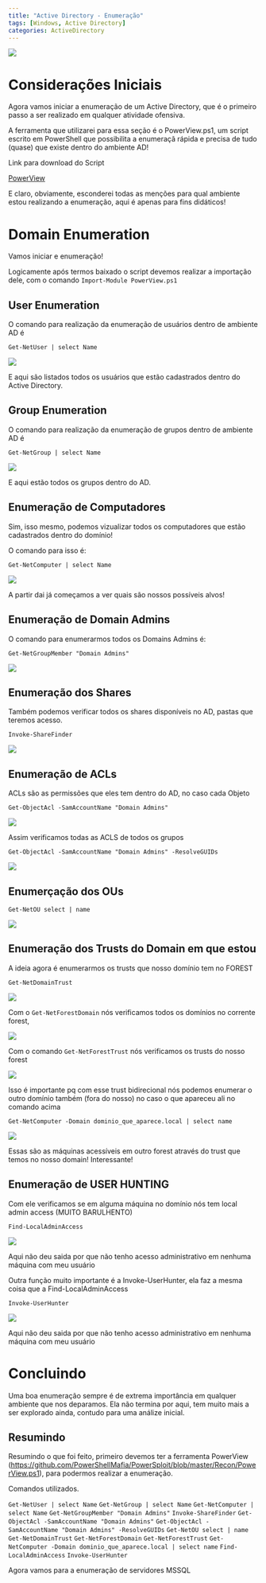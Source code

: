 ```yaml
---
title: "Active Directory - Enumeração"
tags: [Windows, Active Directory]
categories: ActiveDirectory
---
```


![](https://raw.githubusercontent.com/0x4rt3mis/0x4rt3mis.github.io/master/img/active-enum/enum.jpeg.png)

# Considerações Iniciais

Agora vamos iniciar a enumeração de um Active Directory, que é o primeiro passo a ser realizado em qualquer atividade ofensiva.

A ferramenta que utilizarei para essa seção é o PowerView.ps1, um script escrito em PowerShell que possibilita a enumeraçã rápida e precisa de tudo (quase) que existe dentro do ambiente AD!

Link para download do Script

[PowerView](https://github.com/PowerShellMafia/PowerSploit/blob/master/Recon/PowerView.ps1)

E claro, obviamente, esconderei todas as menções para qual ambiente estou realizando a enumeração, aqui é apenas para fins didáticos!

# Domain Enumeration

Vamos iniciar e enumeração!

Logicamente após termos baixado o script devemos realizar a importação dele, com o comando `Import-Module PowerView.ps1`

## User Enumeration

O comando para realização da enumeração de usuários dentro de ambiente AD é

`Get-NetUser | select Name`

![](https://raw.githubusercontent.com/0x4rt3mis/0x4rt3mis.github.io/master/img/active-enum/user.png)

E aqui são listados todos os usuários que estão cadastrados dentro do Active Directory.

## Group Enumeration

O comando para realização da enumeração de grupos dentro de ambiente AD é

`Get-NetGroup | select Name`

![](https://raw.githubusercontent.com/0x4rt3mis/0x4rt3mis.github.io/master/img/active-enum/group.png)

E aqui estão todos os grupos dentro do AD.

## Enumeração de Computadores

Sim, isso mesmo, podemos vizualizar todos os computadores que estão cadastrados dentro do domínio!

O comando para isso é:

`Get-NetComputer | select Name`

![](https://raw.githubusercontent.com/0x4rt3mis/0x4rt3mis.github.io/master/img/active-enum/computer.png)

A partir dai já começamos a ver quais são nossos possíveis alvos!

## Enumeração de Domain Admins

O comando para enumerarmos todos os Domains Admins é:

`Get-NetGroupMember "Domain Admins"`

![](https://raw.githubusercontent.com/0x4rt3mis/0x4rt3mis.github.io/master/img/active-enum/da.png)

## Enumeração dos Shares

Também podemos verificar todos os shares disponíveis no AD, pastas que teremos acesso.

`Invoke-ShareFinder`

![](https://raw.githubusercontent.com/0x4rt3mis/0x4rt3mis.github.io/master/img/active-enum/share.png)

## Enumeração de ACLs

ACLs são as permissões que eles tem dentro do AD, no caso cada Objeto

`Get-ObjectAcl -SamAccountName "Domain Admins"`

![](https://raw.githubusercontent.com/0x4rt3mis/0x4rt3mis.github.io/master/img/active-enum/acl1.png)

Assim verificamos todas as ACLS de todos os grupos

`Get-ObjectAcl -SamAccountName "Domain Admins" -ResolveGUIDs`

![](https://raw.githubusercontent.com/0x4rt3mis/0x4rt3mis.github.io/master/img/active-enum/acl2.png)

## Enumerçação dos OUs 

`Get-NetOU select | name`

![](https://raw.githubusercontent.com/0x4rt3mis/0x4rt3mis.github.io/master/img/active-enum/ou.png)

## Enumeração dos Trusts do Domain em que estou

A ideia agora é enumerarmos os trusts que nosso domínio tem no FOREST

`Get-NetDomainTrust`

![](https://raw.githubusercontent.com/0x4rt3mis/0x4rt3mis.github.io/master/img/active-enum/trust.png)

Com o `Get-NetForestDomain` nós verificamos todos os domínios no corrente forest, 

![](https://raw.githubusercontent.com/0x4rt3mis/0x4rt3mis.github.io/master/img/active-enum/trus_domaint.png)

Com o comando `Get-NetForestTrust` nós verificamos os trusts do nosso forest

![](https://raw.githubusercontent.com/0x4rt3mis/0x4rt3mis.github.io/master/img/active-enum/trust2.png)

Isso é importante pq com esse trust bidirecional nós podemos enumerar o outro domínio também (fora do nosso) no caso o que apareceu ali no comando acima

`Get-NetComputer -Domain dominio_que_aparece.local | select name`

![](https://raw.githubusercontent.com/0x4rt3mis/0x4rt3mis.github.io/master/img/active-enum/trust3.png)

Essas são as máquinas acessíveis em outro forest através do trust que temos no nosso domain! Interessante!

## Enumeração de USER HUNTING

Com ele verificamos se em alguma máquina no domínio nós tem local admin access (MUITO BARULHENTO)

`Find-LocalAdminAccess`

![](https://raw.githubusercontent.com/0x4rt3mis/0x4rt3mis.github.io/master/img/active-enum/admin.png)

Aqui não deu saida por que não tenho acesso administrativo em nenhuma máquina com meu usuário

Outra função muito importante é a Invoke-UserHunter, ela faz a mesma coisa que a Find-LocalAdminAccess

`Invoke-UserHunter`

![](https://raw.githubusercontent.com/0x4rt3mis/0x4rt3mis.github.io/master/img/active-enum/admin1.png)

Aqui não deu saida por que não tenho acesso administrativo em nenhuma máquina com meu usuário

# Concluindo

Uma boa enumeração sempre é de extrema importância em qualquer ambiente que nos deparamos. Ela não termina por aqui, tem muito mais a ser explorado ainda, contudo para uma análize inicial.

## Resumindo

Resumindo o que foi feito, primeiro devemos ter a ferramenta PowerView (https://github.com/PowerShellMafia/PowerSploit/blob/master/Recon/PowerView.ps1), para podermos realizar a enumeração.

Comandos utilizados.

`Get-NetUser | select Name`
`Get-NetGroup | select Name`
`Get-NetComputer | select Name`
`Get-NetGroupMember "Domain Admins"`
`Invoke-ShareFinder`
`Get-ObjectAcl -SamAccountName "Domain Admins"`
`Get-ObjectAcl -SamAccountName "Domain Admins" -ResolveGUIDs`
`Get-NetOU select | name`
`Get-NetDomainTrust`
`Get-NetForestDomain`
`Get-NetForestTrust`
`Get-NetComputer -Domain dominio_que_aparece.local | select name`
`Find-LocalAdminAccess`
`Invoke-UserHunter`

Agora vamos para a enumeração de servidores MSSQL